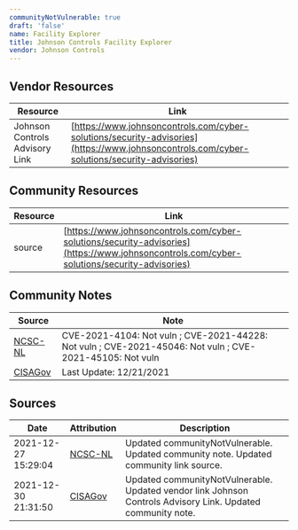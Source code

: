 ```yaml
---
communityNotVulnerable: true
draft: 'false'
name: Facility Explorer
title: Johnson Controls Facility Explorer
vendor: Johnson Controls
---
```


## Vendor Resources
| Resource | Link |
| --- | --- |
| Johnson Controls Advisory Link | [https://www.johnsoncontrols.com/cyber-solutions/security-advisories](https://www.johnsoncontrols.com/cyber-solutions/security-advisories) |

## Community Resources
| Resource | Link |
| --- | --- |
| source | [https://www.johnsoncontrols.com/cyber-solutions/security-advisories](https://www.johnsoncontrols.com/cyber-solutions/security-advisories) |

## Community Notes
| Source | Note |
| --- | --- |
| [NCSC-NL](https://github.com/NCSC-NL/log4shell/blob/main/software/README.md) | CVE-2021-4104: Not vuln ; CVE-2021-44228: Not vuln ; CVE-2021-45046: Not vuln ; CVE-2021-45105: Not vuln </ul> |
| [CISAGov](https://raw.githubusercontent.com/cisagov/log4j-affected-db/develop/README.md) | Last Update: 12/21/2021 |

## Sources
| Date | Attribution | Description |
| --- | --- | --- |
| 2021-12-27 15:29:04 | [NCSC-NL](https://github.com/NCSC-NL/log4shell/blob/main/software/README.md) | Updated communityNotVulnerable. Updated community note. Updated community link source.  |
| 2021-12-30 21:31:50 | [CISAGov](https://raw.githubusercontent.com/cisagov/log4j-affected-db/develop/README.md) | Updated communityNotVulnerable. Updated vendor link Johnson Controls Advisory Link. Updated community note.  |
